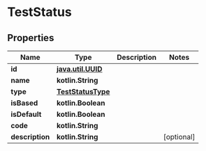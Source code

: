 
# TestStatus

## Properties
| Name | Type | Description | Notes |
| ------------ | ------------- | ------------- | ------------- |
| **id** | [**java.util.UUID**](java.util.UUID.md) |  |  |
| **name** | **kotlin.String** |  |  |
| **type** | [**TestStatusType**](TestStatusType.md) |  |  |
| **isBased** | **kotlin.Boolean** |  |  |
| **isDefault** | **kotlin.Boolean** |  |  |
| **code** | **kotlin.String** |  |  |
| **description** | **kotlin.String** |  |  [optional] |



